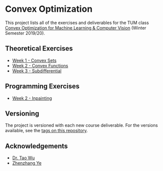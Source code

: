 # Convex Optimization
This project lists all of the exercises and deliverables for the TUM class [Convex Optimization for Machine Learning &amp; Computer Vision](https://vision.in.tum.de/teaching/ws2019/cvx4cv) (Winter Semester 2019/20).

## Theoretical Exercises
* [Week 1 - Convex Sets](https://github.com/uzairakbar/convex-optimization/blob/master/exercises/week1/solutionSubmission1.pdf)
* [Week 2 - Convex Functions](https://github.com/uzairakbar/convex-optimization/blob/master/exercises/week2/solutionSubmission2.pdf)
* [Week 3 - Subdifferential](https://github.com/uzairakbar/convex-optimization/blob/master/exercises/week3/solutionSubmission3.pdf)

## Programming Exercises
* [Week 2 - Inpainting](https://github.com/uzairakbar/convex-optimization/blob/master/exercises/week2/programmingSubmission2/inpainting.ipynb)

## Versioning

The project is versioned with each new course deliverable. For the versions available, see the [tags on this repository](https://github.com/uzairakbar/convex-optimization/tags).

## Acknowledgements

* [Dr. Tao Wu](https://vision.in.tum.de/members/wuta)
* [Zhenzhang Ye](https://vision.in.tum.de/members/yez)
